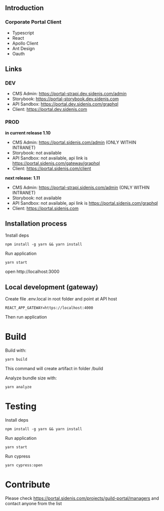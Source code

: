 ## Introduction

### Corporate Portal Client

- Typescript
- React
- Apollo Client
- Ant Design
- Oauth

## Links

### DEV

* CMS Admin: https://portal-strapi.dev.sidenis.com/admin
* Storybook: https://portal-storybook.dev.sidenis.com
* API Sandbox: https://portal.dev.sidenis.com/graphql
* Client: https://portal.dev.sidenis.com

### PROD

**in current release 1.10**

* CMS Admin: https://portal.sidenis.com/admin (ONLY WITHIN INTRANET)
* Storybook: not available
* API Sandbox: not available, api link is https://portal.sidenis.com/gateway/graphql
* Client: https://portal.sidenis.com/client

**next release: 1.11**

* CMS Admin: https://portal-strapi.sidenis.com/admin (ONLY WITHIN INTRANET)
* Storybook: not available
* API Sandbox: not available, api link is https://portal.sidenis.com/graphql
* Client: https://portal.sidenis.com

## Installation process

1nstall deps

`npm install -g yarn && yarn install`

Run application

`yarn start`

open http://localhost:3000

## Local development (gateway)

Create file .env.local in root folder and point at API host

`REACT_APP_GATEWAY=https://localhost:4000`

Then run application

# Build

Build with:

`yarn build`

This command will create artifact in folder /build

Analyze bundle size with:

`yarn analyze`

# Testing

Install deps

`npm install -g yarn && yarn install`

Run application

`yarn start`

Run cypress

`yarn cypress:open`

# Contribute

Please check https://portal.sidenis.com/projects/guild-portal/managers and contact anyone from the list
